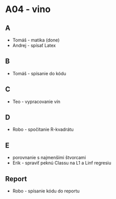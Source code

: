 # A04 - vino

## A
- Tomáš - matika (done)
- Andrej - spísať Latex

## B
- Tomáš - spísanie do kódu


## C
- Teo - vypracovanie vín

## D
- Robo - spočítanie R-kvadrátu

## E
- porovnanie s najmenšími štvorcami
- Erik - spraviť peknú Classu na L1 a Linf regresiu

## Report
- Robo - spísanie kódu do reportu